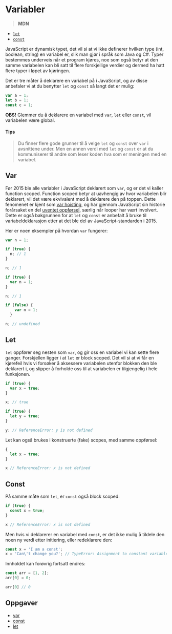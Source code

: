 # Variabler

> **MDN**
* [`let`](https://developer.mozilla.org/en-US/docs/Web/JavaScript/Reference/Statements/let)
* [`const`](https://developer.mozilla.org/en-US/docs/Web/JavaScript/Reference/Statements/let)


JavaScript er dynamisk typet, det vil si at vi ikke definerer hvilken type (int, boolean, string) en variabel er, slik man gjør i språk som Java og C#. Typer bestemmes underveis når et program kjøres, noe som også betyr at den samme variabelen kan bli satt til flere forskjellige verdier og dermed ha hatt flere typer i løpet av kjøringen.

Det er tre måter å deklarere en variabel på i JavaScript, og av disse anbefaler vi at du benytter `let` og `const` så langt det er mulig:

```javascript
var a = 1;
let b = 1;
const c = 1;
```
**OBS!** Glemmer du å deklarere en variabel med `var`, `let` eller `const`, vil variabelen være global.

#### Tips
> Du finner flere gode grunner til å velge `let` og `const` over `var` i avsnittene under. Men en annen verdi med `let` og `const` er at du kommuniserer til andre som leser koden hva som er meningen med en variabel.

## Var
Før 2015 ble alle variabler i JavaScript deklarert som `var`, og er det vi kaller function scoped. Function scoped betyr at uavhengig av hvor variabelen blir deklarert, vil det være ekvivalent med å deklarere den på toppen. Dette fenomenet er kjent som [var hoisting](https://developer.mozilla.org/en-US/docs/Web/JavaScript/Reference/Statements/var#var_hoisting), og har gjennom JavaScript sin historie forårsaket en del [uventet oppførsel](http://ignaciothayer.com/post/a-dangerous-example-of-javascript-hoisting/), særlig når looper har vært involvert. Dette er også bakgrunnen for at `let` og `const` er anbefalt å bruke til variabeldeklarasjon etter at det ble del av JavaScript-standarden i 2015.

Her er noen eksempler på hvordan `var` fungerer:
```javascript
var n = 1;

if (true) {
  n; // 1
}

n; // 1
```
```javascript
if (true) {
  var n = 1;
}

n; // 1
```
```javascript
if (false) {
    var n = 1;
  }

n; // undefined
```


## Let

`let` oppfører seg nesten som `var`, og gir oss en variabel vi kan sette flere ganger. Forskjellen ligger i at `let` er block scoped. Det vil si at vi får en kjørefeil hvis vi forsøker å aksessere variabelen utenfor blokken den ble deklarert i, og slipper å forholde oss til at variabelen er tilgjengelig i hele funksjonen.

```javascript
if (true) {
  var x = true;
}

x; // true

if (true) {
  let y = true;
}

y; // ReferenceError: y is not defined
```

Let kan også brukes i konstruerte (fake) scopes, med samme oppførsel:
```javascript
{
  let x = true;
}

x // ReferenceError: x is not defined
```

## Const
På samme måte som `let`, er `const` også block scoped:

```javascript
if (true) {
  const x = true;
}

x // ReferenceError: x is not defined
```

Men hvis vi deklarerer en variabel med `const`, er det ikke mulig å tildele den noen ny verdi etter initiering, eller redeklarere den:

```javascript
const x = 'I am a const';
x = 'Can\'t change you?'; // TypeError: Assignment to constant variable.
```
Innholdet kan forøvrig fortsatt endres:

```javascript
const arr = [1, 2];
arr[0] = 0;

arr[0] // 0
```

## Oppgaver
* [var](http://jsbin.com/vivipur/4/edit?js,console)
* [const](http://tddbin.com/#?kata=es6/language/block-scoping/const)
* [let](http://tddbin.com/#?kata=es6/language/block-scoping/let)
